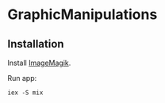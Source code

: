 # GraphicManipulations

## Installation

Install [ImageMagik](https://www.imagemagick.org/script/download.php).
 
Run app:

```
iex -S mix
```

